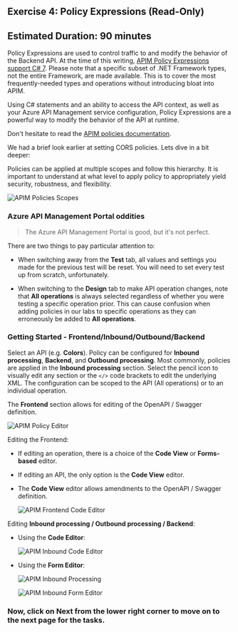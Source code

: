 ## Exercise 4: Policy Expressions (Read-Only)

## Estimated Duration: 90 minutes

Policy Expressions are used to control traffic to and modify the behavior of the Backend API. At the time of this writing, [APIM Policy Expressions support C# 7](https://docs.microsoft.com/en-us/azure/api-management/api-management-policy-expressions). Please note that a specific subset of .NET Framework types, not the entire Framework, are made available. This is to cover the most frequently-needed types and operations without introducing bloat into APIM.  

Using C# statements and an ability to access the API context, as well as your Azure API Management service configuration, Policy Expressions are a powerful way to modify the behavior of the API at runtime.

Don't hesitate to read the [APIM policies documentation](https://docs.microsoft.com/en-us/azure/api-management/api-management-policies).

We had a brief look earlier at setting CORS policies. Lets dive in a bit deeper:

Policies can be applied at multiple scopes and follow this hierarchy. It is important to understand at what level to apply policy to appropriately yield security, robustness, and flexibility.

![APIM Policies Scopes](media/01.png)

### Azure API Management Portal oddities

> The Azure API Management Portal is good, but it's not perfect.  

There are two things to pay particular attention to:

- When switching away from the **Test** tab, all values and settings you made for the previous test will be reset. You will need to set every test up from scratch, unfortunately.

- When switching to the **Design** tab to make API operation changes, note that **All operations** is always selected regardless of whether you were testing a specific operation prior. This can cause confusion when adding policies in our labs to specific operations as they can erroneously be added to **All operations**.

### Getting Started - Frontend/Inbound/Outbound/Backend

Select an API (e.g. **Colors**). Policy can be configured for **Inbound processing**, **Backend**, and **Outbound processing**. Most commonly, policies are applied in the **Inbound processing** section. Select the pencil icon to visually edit any section or the `</>` code brackets to edit the underlying XML. The configuration can be scoped to the API (All operations) or to an individual operation.

The **Frontend** section allows for editing of the OpenAPI / Swagger definition.

![APIM Policy Editor](media/frontend.png)

Editing the Frontend:
  - If editing an operation, there is a choice of the **Code View** or **Forms-based** editor.
  - If editing an API, the only option is the **Code View** editor.
  - The **Code View** editor allows amendments to the OpenAPI / Swagger definition.

    ![APIM Frontend Code Editor](media/code.png)

    

Editing **Inbound processing / Outbound processing / Backend**:

- Using the **Code Editor**:

  ![APIM Inbound Code Editor](media/codeedit.png)

- Using the **Form Editor**:

  ![APIM Inbound Processing](media/policye.png)

  ![APIM Inbound Form Editor](media/ip.png)

### Now, click on Next from the lower right corner to move on to the next page for the tasks.
